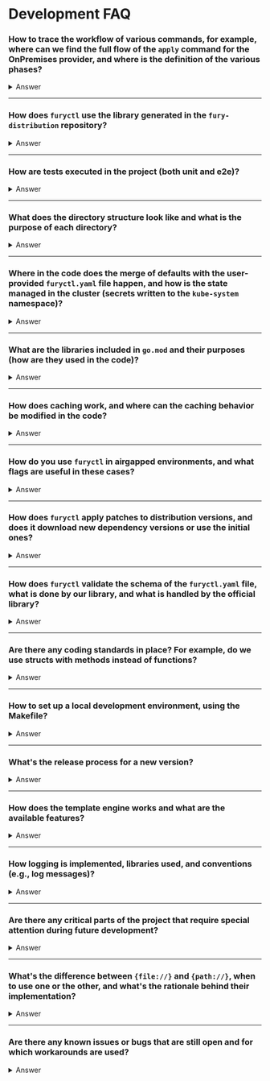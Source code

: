 # Development FAQ

### **How to trace the workflow of various commands, for example, where can we find the full flow of the `apply` command for the OnPremises provider, and where is the definition of the various phases?**

<details>
<summary>Answer</summary>

Everything starts from `main.go`, which executes the root command `cmd/root.go` created with the `github.com/spf13/cobra` library. Cobra is a popular library for managing commands in Go, and it provides a clear and scalable structure for adding new functionalities or commands to the project.

The root command includes all other commands, for example, `cmd/apply.go`, which handles the application of configurations. Specifically, for the `OnPremises` provider, we can follow the logic defined in the `RunE` method found in `internal/cluster/creator.go:63`. Here, the "Creator" is initialized to manage and create clusters based on the `Kind` type. For `OnPremises`, the logic for creation is located in `internal/apis/kfd/v1alpha2/onpremises/creator.go`. Once the Creator is initialized, the `Create` function (at `internal/apis/kfd/v1alpha2/onpremises/creator.go:171`) is called to actually apply the configuration and start the process.

The four phases definition and handling depend only on the concrete implementation of the `ClusterCreator`, for example, in the `OnPremises` provider, we have it in `internal/apis/kfd/v1alpha2/onpremises/creator.go:276`. There are two switches that can tell `furyctl` from which phase to start or which phase to run (`--start-from` and `--phase`).

</details>

---

### **How does `furyctl` use the library generated in the `fury-distribution` repository?**

<details>
<summary>Answer</summary>

The library generated in `fury-distribution` is mainly used for parsing the `furyctl.yaml` file, as it provides the necessary data structures for representing configurations in Go. The variables in the `furyctl` code are mapped to these data structures to ensure that the data is interpreted correctly during the execution of commands.

The decision to separate the data structures between `fury-distribution` and `furyctl` stemmed from an initial design vision to have a versioned schema for the configuration, which would allow for better management of evolving structures over time. However, this approach was never fully implemented, and this division might be reviewed and potentially eliminated, centralizing the management of the configuration in one place.

</details>

---

### **How are tests executed in the project (both unit and e2e)?**

<details>
<summary>Answer</summary>

Unit tests in the project follow Go’s standard testing framework and are integrated into the codebase. These tests are designed to verify the functionality of individual components, ensuring that each part of the code works as expected in isolation. Unit tests can be executed easily by running the command `make test-unit`. This command triggers the Go test suite, which looks for test functions (those prefixed with `Test`) in the relevant packages and runs them.

End-to-End (E2E) tests, which are more comprehensive and typically involve interactions with external systems (like Kubernetes clusters), are also part of the project. These tests simulate real-world scenarios to ensure the entire system works as expected when all components are integrated. For example, E2E tests include creating and managing EKS (Elastic Kubernetes Service) clusters, verifying that the system behaves correctly in a real cluster environment. These tests can be triggered by running the `make test-expensive` command. The reason for this designation as "expensive" is that E2E tests often involve external dependencies, such as Kubernetes clusters, which can take time to set up and may incur additional costs if used in a cloud environment.

E2E tests expensive have historically been only run locally by hand, in CI `test-expensive` are never run.

</details>

---

### **What does the directory structure look like and what is the purpose of each directory?**

<details>
<summary>Answer</summary>

The project structure is divided into several directories with specific responsibilities:

- `cmd`: Contains the main commands created with the Cobra library. Each command represents a distinct functionality of the CLI (e.g., `apply`, `delete`, etc.).
- `configs`: Contains the patch configurations and upgrade paths for the distribution.
  - `patches`: Contains the patches applied by replacing files in the `fury-distribution` repo previously downloaded, categorized by specific version.
  - `provisioners`: Contains some terraform templates that will be filled during the PreFlight phase in the EKS provider.
  - `upgrades`: Contains folders categorized by upgrade version, for example, `1.29.5-1.30.0` for an upgrade from `v1.29.5` to `v1.30.0`. These folders contain hooks such as `pre-distribution.sh.tpl`, which is executed before the `distribution` phase. The hooks follow the structure `{pre|post}-{phase}.sh.tpl`.
- `docs`: Contains the project documentation, including changelogs and other information.
- `internal`: Contains code that is not meant to be exported, related to `furyctl`. It includes private implementations that should not be used outside the package.
- `pkg`: Contains code that is exposed as APIs, meant to be used by other packages or projects.
- `test`: Contains the data used in tests, including test configurations and assets needed to run the tests.

In Go projects, the `pkg` and `internal` directories serve distinct purposes, based on Go's package visibility rules and the intended structure of the code. Here's how they differ:

- **`pkg`**: The `pkg` directory contains code that is **publicly available to other projects** or packages. This means that the code inside `pkg` is designed to be used by external consumers of your project. It includes libraries, utilities, or APIs that are intended to be shared, reused, or extended outside the project. For example, the `pkg` directory may contain core business logic, models, and utility functions that other projects can import and use.

- **`internal`**: The `internal` directory is for code that is **only meant to be used within the project**. Code inside this directory is **not accessible to external projects** or even to any packages outside of the current module. This provides a level of encapsulation, ensuring that only the code within the module itself can access and use the internal functionality. For instance, `internal` might contain helper functions, implementations, or data structures that are needed for the internal workings of the project but shouldn't be exposed as part of the public API.
</details>

---

### **Where in the code does the merge of defaults with the user-provided `furyctl.yaml` file happen, and how is the state managed in the cluster (secrets written to the `kube-system` namespace)?**

<details>
<summary>Answer</summary>

The merge of defaults happens primarily for the distribution configurations. When a user provides a `furyctl.yaml` file, the default values for the distribution are overwritten by the user-defined configurations, but only for the settings explicitly defined in the YAML file. This approach allows applying a custom configuration without losing the base configuration. The defaults are only for distribution configuration.

The cluster state is monitored by comparing the current configuration with the desired one. Specifically, when `furyctl` writes information, such as secrets in the `kube-system` namespace, this is used to determine which changes have been made and what needs to be updated or created. This information is then used to synchronize the cluster state with the specified configuration. When we run the `apply` command, `furyctl` saves the current `furyctl.yaml` file inside a Kubernetes `Secret`. For subsequent calls to `apply`, the `Secret` is read and decoded, then we diff it against the current and compared. Depending on the differences, `furyctl` decides what to do (explained in fury-distribution docs).

</details>

---

### **What are the libraries included in `go.mod` and their purposes (how are they used in the code)?**

<details>
<summary>Answer</summary>

The libraries included in `go.mod` are relatively few, and their purpose is straightforward to understand by exploring the codebase. Here are some key libraries used in the project:

- **`github.com/spf13/cobra`**: This is the main library used for building the CLI commands. It helps structure the commands, arguments, flags, and the overall command-line interface. It’s used in the `cmd` directory to define commands such as `apply`, `delete`, and others.
- **`github.com/sirupsen/logrus`**: This is the logging library used to handle logging in the project. It's a popular choice for structured logging in Go. It is used throughout the codebase to log various events, including errors, info messages, and debug output.
- **`github.com/santhosh-tekuri/jsonschema`**: This library is used to validate JSON schema. It’s used to validate the structure of the `furyctl.yaml` file, ensuring that the user configuration adheres to the expected format. We use it to check if the configuration is correct before applying any changes.
- **`github.com/Masterminds/sprig`**: This library provides a

set of additional functions for Go templates, extending the functionality of the standard template engine. It’s used for template rendering, which allows the project to handle dynamic configuration files with more complex logic, such as string manipulations and formatting.

- **`k8s.io/client-go`**: This is the Kubernetes client library, and it is used for interacting with the Kubernetes API. It is critical for managing resources like secrets, config maps, and clusters. The code in `pkg` and `internal` uses this library to interact with a Kubernetes cluster, fetch resources, and apply changes based on the configurations provided.

These libraries are essential for handling command-line interfaces, logging, validation, templating, and Kubernetes interactions. Their usage is relatively intuitive, and you can see their application by following the relevant sections in the codebase. For instance, `cobra` is mainly in `cmd`, `logrus` is used for error and event logging throughout, and `jsonschema` is utilized in validating the configuration YAML.

</details>

---

### **How does caching work, and where can the caching behavior be modified in the code?**

<details>
<summary>Answer</summary>

Caching is implemented directly in the file download process. Every file downloaded from an external source is saved in the local cache directory, which resides within the project’s configuration folder. The cache helps avoid downloading the same files again, improving performance and reducing reliance on external connections.

The code that handles this functionality can be found in `pkg/dependencies/download.go` at line 43, where the files are downloaded, and in `pkg/x/net/client.go` at line 65, where caching is managed. If you want to modify the caching behavior, you can intervene on these files to add custom logic, such as version validation or timestamp checks to determine when to update the cache.

</details>

---

### **How do you use `furyctl` in airgapped environments, and what flags are useful in these cases?**

<details>
<summary>Answer</summary>

In airgapped environments, where no external connection is available to download binaries and dependencies, everything must be pre-downloaded and available locally. Binaries and resources can be copied manually into the `.furyctl` folder via tools like Ansible or committed directly to the project.

To use `furyctl` in these environments, the following flags should be used:

- `--distro-location`: This flag specifies the local path of the downloaded distribution, allowing `furyctl` to use the local version instead of attempting to download it.
- `--skip-deps-download`: This flag skips downloading additional dependencies or binaries from external sources, ensuring that everything is used from the cache or the local distribution.
</details>

---

### **How does `furyctl` apply patches to distribution versions, and does it download new dependency versions or use the initial ones?**

<details>
<summary>Answer</summary>

The patches are applied in a way that resembles a "copy-paste" over the downloaded distribution files. When a patch (e.g., for `kfd.yaml`) is provided, it is applied directly on top of the version of the distribution already downloaded and available on the system. Before applying the patch, no new dependency versions are downloaded; instead, the initial version (the one downloaded initially) is used, and the specified changes are overwritten on top.

This approach is helpful for applying local customizations without needing to repeat the entire dependency download process.

</details>

---

### **How does `furyctl` validate the schema of the `furyctl.yaml` file, what is done by our library, and what is handled by the official library?**

<details>
<summary>Answer</summary>

The schema of the `furyctl.yaml` file is validated using the Go library `https://github.com/santhosh-tekuri/jsonschema`. This library allows for validating a JSON/YAML file against a defined schema, ensuring that the structure of the data is correct and conforms to the specifications.

Our library does not directly intervene in this validation step but merely downloads and provides the correct schema via `fury-distribution`, which is then used for the validation process.

</details>

---

### **Are there any coding standards in place? For example, do we use structs with methods instead of functions?**

<details>
<summary>Answer</summary>

The project follows the typical Go coding standards. Specifically, structs with associated methods are preferred over using standalone functions. This helps encapsulate business logic better and makes the code more organized and maintainable. Additionally, Go’s naming and formatting conventions are followed, such as using lowercase letters for private variables and methods.

</details>

---

### **How to set up a local development environment, using the Makefile?**

<details>
<summary>Answer</summary>

To set up a local development environment, it is recommended to use an editor that supports Go debugging, such as Visual Studio Code or GoLand. The Makefile includes several useful commands for the development environment:

- `make tools`: Installs the necessary dependencies for the project.
- `make format-go`: Runs Go formatting, useful if you don't have automatic formatting enabled in the editor.
- `make license-add`: Adds a license to newly added files.
- `make lint-go`: Runs Go linting to check for style issues or common errors.
- `make test-unit`: Runs unit tests.
- `make test-integration`: Runs integration tests.

Other commands in the Makefile are less relevant during the development cycle, so these are the main ones to use.

</details>

---

### **What's the release process for a new version?**

<details>
<summary>Answer</summary>

The release process for a new version is documented at [this link](https://github.com/sighupio/fury-distribution/blob/main/MAINTENANCE.md#furyctl). If the release is not tied to `fury-distribution`, it's enough to create a tag and release it. However, if the release is dependent on new versions of the distribution, the process may be more complex and require updating `fury-distribution` before releasing a new version.

</details>

---

### **How does the template engine works and what are the available features?**

<details>
<summary>Answer</summary>

The template engine used is the standard Go template engine, which also leverages the `https://github.com/Masterminds/sprig` library. Sprig provides several additional functions for templates, such as string manipulations, date formatting, and other utilities not included in Go's native template engine.

</details>

---

### **How logging is implemented, libraries used, and conventions (e.g., log messages)?**

<details>
<summary>Answer</summary>

Logging in the project is implemented using the `https://github.com/sirupsen/logrus` library, which is one of the most popular logging libraries for Go. There are no strict conventions for log messages, but Logrus supports various logging levels (info, error, debug) and can output logs in different formats, including plain text and JSON.

</details>

---

### **Are there any critical parts of the project that require special attention during future development?**

<details>
<summary>Answer</summary>

There are no critical parts of the project that require immediate attention. However, simplifying the template engine and reducing code duplication would help future development by making the code easier to maintain and extend.

</details>

---

### **What's the difference between `{file://}` and `{path://}`, when to use one or the other, and what's the rationale behind their implementation?**

<details>
<summary>Answer</summary>

- `{file://}`: This schema is used to load the content of a file as a string in the `furyctl.yaml`. When you use `{file://}`, the actual content of the file is read and embedded directly in the configuration file.

- `{path://}`: This schema resolves a path relative to the `furyctl.yaml` file and turns it into an absolute path. This is useful when you need to refer to a file relative to the configuration file but want to ensure that the path is always resolved correctly.

An example of using `{path://}` is when you need to specify a file path inside a string in `furyctl.yaml`, for instance, as part of an URL or a complex configuration.

</details>

---

### **Are there any known issues or bugs that are still open and for which workarounds are used?**

<details>
<summary>Answer</summary>

There are no known major bugs or workarounds at this time.

</details>
